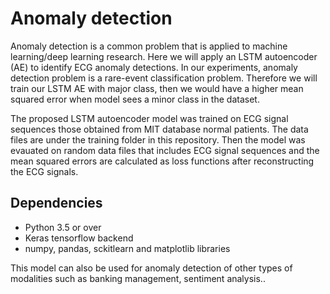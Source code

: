 # Anomaly detection
Anomaly detection is a common problem that is applied to machine learning/deep learning research. Here we will apply an LSTM autoencoder (AE) to identify ECG anomaly detections. In our experiments, anomaly detection problem is a rare-event classification problem. Therefore we will train our LSTM AE with major class, then we would have a higher mean squared error when model sees a minor class in the dataset.

The proposed LSTM autoencoder model was trained on ECG signal sequences those obtained from MIT database normal patients. The data files are under the training folder in this repository. 
Then the model was evauated on random data files that includes ECG signal sequences and the mean squared errors are calculated as loss functions after reconstructing the ECG signals.

## Dependencies
  * Python 3.5 or over
  * Keras tensorflow backend
  * numpy, pandas, sckitlearn and matplotlib libraries
  
This model can also be used for anomaly detection of other types of modalities such as banking management, sentiment analysis.. 

